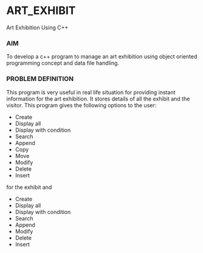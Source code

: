 # ART_EXHIBIT
Art Exhibition Using C++

### AIM

To develop a c++ program to manage an art exhibition using object oriented programming concept and data file handling.

### PROBLEM DEFINITION

This program is very useful in real life situation for providing instant information for the art exhibition. It stores details of all the exhibit and the visitor.
This program gives the following options to the user:
+ Create 
+ Display all
+	Display with condition
+	Search
+	Append
+	Copy
+	Move
+	Modify
+	Delete
+	Insert

for the exhibit and
+	Create
+	Display all
+	Display with condition
+	Search
+	Append
+	Modify
+	Delete
+	Insert


